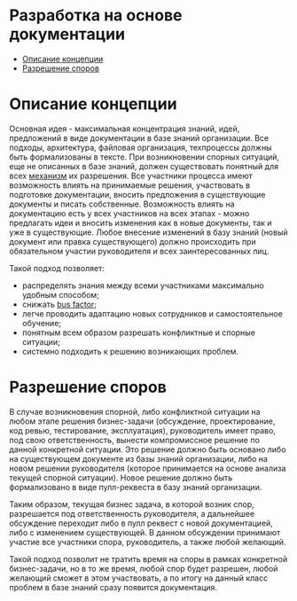 Разработка на основе документации
=================================

* [Описание концепции](#Описание-концепции)
* [Разрешение споров](#Разрешение-споров)


# Описание концепции

Основная идея - максимальная концентрация знаний, идей, предложений в виде документации в базе знаний организации. Все
подходы, архитектура, файловая организация, техпроцессы должны быть формализованы в тексте. При возникновении спорных
ситуаций, еще не описанных в базе знаний, должен существовать понятный для всех [механизм](#Разрешение-споров) их 
разрешения. Все участники процесса имеют возможность влиять на принимаемые решения, участвовать в подготовке 
документации, вносить предложения в существующие документы и писать собственные. Возможность влиять на документацию есть 
у всех участников на всех этапах - можно предлагать идеи и вносить изменения как в новые документы, так и уже в 
существующие. Любое внесение изменений в базу знаний (новый документ или правка существующего) должно происходить при 
обязательном участии руководителя и всех заинтересованных лиц.

Такой подход позволяет:

* распределять знания между всеми участниками максимально удобным способом;
* снижать [bus factor](https://en.wikipedia.org/wiki/Bus_factor);
* легче проводить адаптацию новых сотрудников и самостоятельное обучение;
* понятным всем образом разрешать конфликтные и спорные ситуации;
* системно подходить к решению возникающих проблем.


# Разрешение споров

В случае возникновения спорной, либо конфликтной ситуации на любом этапе решения бизнес-задачи (обсуждение,
проектирование, код ревью, тестирование, эксплуатация), руководитель имеет право, под свою ответственность, вынести
компромиссное решение по данной конкретной ситуации. Это решение должно быть основано либо на существующем документе
из базы знаний организации, либо на новом решении руководителя (которое принимается на основе анализа текущей спорной
ситуации). Новое решение должно быть формализовано в виде пулл-реквеста в базу знаний организации.

Таким образом, текущая бизнес задача, в которой возник спор, разрешается под ответственность руководителя, а дальнейшее
обсуждение переходит либо в пулл реквест с новой документацией, либо с изменением существующей. В данном обсуждении
принимают участие все участники спора, руководитель, а также любой желающий.

Такой подход позволит не тратить время на споры в рамках конкретной бизнес-задачи, но в то же время, любой спор будет
разрешен, любой желающий сможет в этом участвовать, а по итогу на данный класс проблем в базе знаний сразу появится
документация.
